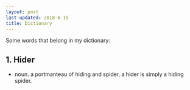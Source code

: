 ```yaml
---
layout: post
last-updated: 2018-6-15
title: Dictionary
---
```

Some words that belong in my dictionary:

## 1. Hider

- noun. a portmanteau of hiding and spider, a hider is simply a hiding spider.